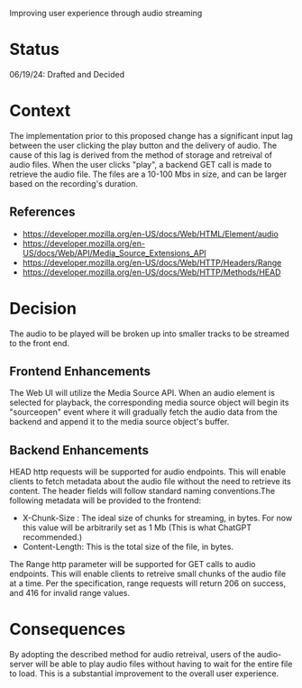 
Improving user experience through audio streaming

# Status

06/19/24: Drafted and Decided

# Context

The implementation prior to this proposed change has a significant input lag
between the user clicking the play button and the delivery of audio. The cause
of this lag is derived from the method of storage and retreival of audio files.
When the user clicks "play", a backend GET call is made to retrieve the audio
file. The files are a 10-100 Mbs in size, and can be larger based on the
recording's duration.

## References
- https://developer.mozilla.org/en-US/docs/Web/HTML/Element/audio
- https://developer.mozilla.org/en-US/docs/Web/API/Media_Source_Extensions_API
- https://developer.mozilla.org/en-US/docs/Web/HTTP/Headers/Range 
- https://developer.mozilla.org/en-US/docs/Web/HTTP/Methods/HEAD

# Decision

The audio to be played will be broken up into smaller tracks to be streamed to the front end.

## Frontend Enhancements

The Web UI will utilize the Media Source API. When an audio element is selected
for playback, the corresponding media source object will begin its "sourceopen"
event where it will gradually fetch the audio data from the backend and append
it to the media source object's buffer.

## Backend Enhancements

HEAD http requests will be supported for audio endpoints. This will enable
clients to fetch metadata about the audio file without the need to retrieve its
content. The header fields will follow standard naming conventions.The
following metadata will be provided to the frontend:
- X-Chunk-Size : The ideal size of chunks for streaming, in bytes. For now this
  value will be arbitrarily set as 1 Mb (This is what ChatGPT recommended.)
- Content-Length: This is the total size of the file, in bytes.

The Range http parameter will be supported for GET calls to audio endpoints.
This will enable clients to retreive small chunks of the audio file at a time.
Per the specification, range requests will return 206 on success, and 416 for
invalid range values.

# Consequences

By adopting the described method for audio retreival, users of the audio-server
will be able to play audio files without having to wait for the entire file to
load. This is a substantial improvement to the overall user experience.
